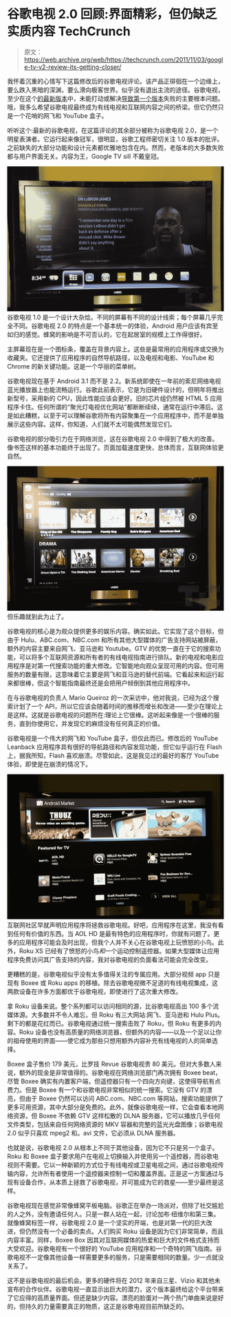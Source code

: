 # 谷歌电视 2.0 回顾:界面精彩，但仍缺乏实质内容 TechCrunch

> 原文：<https://web.archive.org/web/https://techcrunch.com/2011/11/03/google-tv-v2-review-its-getting-closer/>

我怀着沉重的心情写下这篇修改后的谷歌电视评论。该产品正徘徊在一个边缘上，要么跌入黑暗的深渊，要么滑向极客世界。似乎没有退出主流的途径。谷歌电视，至少在这个[的最新版本](https://web.archive.org/web/20221208040230/https://beta.techcrunch.com/2011/10/28/just-lipstick-on-a-pig/)中，未能打动或解决[导致第一个版本](https://web.archive.org/web/20221208040230/https://beta.techcrunch.com/2010/11/01/logitech-revue-google-tv-techrunch-review/)失败的主要根本问题。哦，我多么希望谷歌电视最终成为有线电视和互联网内容之间的桥梁。但它仍然只是一个花哨的网飞和 YouTube 盒子。

听听这个:最新的谷歌电视，在这篇评论的其余部分被称为谷歌电视 2.0，是一个明星表演者。它运行起来像冠军，很明显，谷歌工程师密切关注 1.0 版本的批评。之前缺失的大部分功能和设计元素都优雅地包含在内。然而，老版本的大多数失败都与用户界面无关。内容为王，Google TV sill 不戴皇冠。

[![](img/59ce7b8030452c78a8122aa820258519.png "IMG_4643")](https://web.archive.org/web/20221208040230/https://beta.techcrunch.com/wp-content/uploads/2011/11/img_4643.jpg) 
谷歌电视 1.0 是一个设计大杂烩。不同的屏幕有不同的设计线索；每个屏幕几乎完全不同。谷歌电视 2.0 的特点是一个基本统一的体验，Android 用户应该有宾至如归的感觉。蜂窝的影响是不可否认的，它在起居室的规模上工作得很好。

主屏幕现在是一个图标条，覆盖在背景内容上。这些是最常用的应用程序或交换为收藏夹。它还提供了应用程序的自然导航路径，以及电视和电影、YouTube 和 Chrome 的新关键功能。这是一个华丽的菜单树。

谷歌电视现在基于 Android 3.1 而不是 2.2。新系统即使在一年前的索尼网络电视蓝光播放器上也能流畅运行。谷歌此前表示，它是为旧硬件设计的，但明年将推出新型号，采用新的 CPU，因此性能应该会更好。旧的芯片组仍然被 HTML 5 应用程序卡住。任何所谓的“聚光灯电视优化网站”都断断续续，通常在运行中滞后。这是如此糟糕，以至于可以理解谷歌将所有内容聚集在一个应用程序中，而不是单独展示这些内容。这样，你知道，人们就不太可能偶然发现它们。

谷歌电视的部分吸引力在于网络浏览，这在谷歌电视 2.0 中得到了极大的改善。像书签这样的基本功能终于出现了。页面加载速度更快，总体而言，互联网体验更自然。

[![](img/812c517050e30c17358261b916e04785.png "IMG_4651")](https://web.archive.org/web/20221208040230/https://beta.techcrunch.com/wp-content/uploads/2011/11/img_4651.jpg) 
但乐趣就到此为止了。

谷歌电视的核心是为观众提供更多的娱乐内容。确实如此。它实现了这个目标，但由于 Hulu、ABC.com、NBC.com 和所有其他大型媒体的广告支持网站被屏蔽，额外的内容主要来自网飞、亚马逊和 Youtube。GTV 的优势一直在于它的搜索功能，可以将多个互联网资源和所有者的有线电视指南进行排队。新的电视和电影应用程序是对第一代搜索功能的重大修改。它智能地向观众呈现可用的内容。但可用服务的数量有限，这意味着它主要是网飞和亚马逊的替代前端。它看起来和运行起来都很棒，但这个智能指南最终还是会把用户倾倒到其他应用程序中。

在与谷歌电视的负责人 Mario Queiroz 的一次采访中，他对我说，已经为这个搜索计划了一个 API，所以它应该会随着时间的推移而增长和改进——至少在理论上是这样。这就是谷歌电视的问题所在:理论上它很棒。这听起来像是一个很棒的服务，直到你使用它，并发现它的麻烦没有任何真正的价值。

谷歌电视是一个伟大的网飞和 YouTube 盒子，但仅此而已。修改后的 YouTube Leanback 应用程序具有很好的导航路径和内容发现功能，但它似乎运行在 Flash 上，据我所知，Flash 喜欢崩溃。尽管如此，这是我见过的最好的客厅 YouTube 体验，即使是在崩溃的情况下。

[![](img/af5641ec00d69ae03e3394d222afe837.png "IMG_4655")](https://web.archive.org/web/20221208040230/https://beta.techcrunch.com/wp-content/uploads/2011/11/img_4655.jpg) 
互联网社区早就声明应用程序将拯救谷歌电视。好吧，应用程序在这里，我没有看到任何有价值的东西。当 AOL HD 是最有特色的应用程序时，你就有问题了。更多的应用程序可能会及时出现，但我个人并不关心在谷歌电视上玩愤怒的小鸟。此外，Roku XS 已经有了愤怒的小鸟*和*一个运动控制遥控器。如果大型媒体让应用程序免费访问其广告支持的内容，我对谷歌电视的负面看法可能会完全改变。

更糟糕的是，谷歌电视似乎没有太多值得关注的专属应用。大部分视频 app 只是现有 Boxee 或 Roku apps 的移植。除去谷歌电视微不足道的有线电视集成，这两款设备在许多方面都优于谷歌电视，即使进行了这次重大修改。

拿 Roku 设备来说。整个系列都可以访问相同的源，比谷歌电视高出 100 多个流媒体源。大多数并不令人难忘，但 Roku 有三大网站:网飞、亚马逊和 Hulu Plus。剩下的都是花红而已。谷歌电视通过统一搜索击败了 Roku，但 Roku 有更多的内容。Roku 设备也没有高质量的网络浏览器，但额外的内容——以及一个足以让你的祖母使用的界面——使它成为那些只想用额外内容补充有线电视的人的简单选择。

Boxee 盒子售价 179 美元，比罗技 Revue 谷歌电视贵 80 美元。但对大多数人来说，额外的现金是非常值得的。谷歌电视在网络浏览部门再次拥有 Boxee beat，尽管 Boxee 确实有内置客户端，但遥控器只有一个四向方向键，这使得导航有点费力。但是 Boxee 有一个和谷歌电视非常相似的统一搜索。它没有 GTV 的漂亮，但由于 Boxee 仍然可以访问 ABC.com、NBC.com 等网站，搜索功能提供了更多可用资源，其中大部分是免费的。此外，就像谷歌电视一样，它会查看本地网络资源，但 Boxee 不依赖 GTV 这样松散的 DLNA 服务器，它可以播放几乎任何文件类型，包括来自任何网络资源的 MKV 容器和完整的蓝光光盘图像；谷歌电视 2.0 似乎只喜欢 mpeg2 和。avi 文件，它必须从 DLNA 服务器。

也就是说，谷歌电视 2.0 从根本上不同于其他设备，因为它不只是另一个盒子。Roku 和 Boxee 盒子要求用户在电视上切换输入并使用另一个遥控器，而谷歌电视则不需要。它以一种新颖的方式位于有线电视或卫星电视之间，通过谷歌电视传输内容，允许所有者使用一个遥控器来控制一切和覆盖界面。正是这一方案通过与现有设备合作，从本质上拯救了谷歌电视，并可能成为它的救星——至少最终是这样。

谷歌电视现在感觉非常像蜂窝平板电脑。谷歌正在举办一场派对，但除了社交尴尬的人之外，没有邀请任何人。只是一群人站在一起，讨论加布·纽维尔和第三集。就像蜂窝标签一样，谷歌电视 2.0 是一个坚实的开端，也是对第一代的巨大改进，但仍然没有一个必备的卖点。人们购买 Roku 设备是因为它们非常简单，而且内容丰富。同样，Boxee Box 因其对互联网媒体的热爱和巨大的文件格式支持而大受欢迎。谷歌电视有一个很好的 YouTube 应用程序和一个奇特的网飞指南。谷歌电视不一定像其他设备一样需要更多的服务，只是需要相同的数量。少一点就没关系了。

这不是谷歌电视的最后机会。更多的硬件将在 2012 年来自三星、Vizio 和其他未宣布的合作伙伴。谷歌电视一直显示出巨大的潜力，这个版本最终给这个平台带来了它应得的高质量界面。但还是缺少内容。漂亮的脸蛋对一两个热门单曲来说是好的，但持久的力量需要真正的物质，这正是谷歌电视目前所缺乏的。